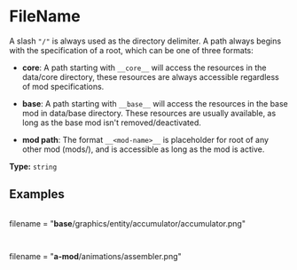# FileName

A slash `"/"` is always used as the directory delimiter. A path always begins with the specification of a root, which can be one of three formats:

- **core**: A path starting with `__core__` will access the resources in the data/core directory, these resources are always accessible regardless of mod specifications.

- **base**: A path starting with `__base__` will access the resources in the base mod in data/base directory. These resources are usually available, as long as the base mod isn't removed/deactivated.

- **mod path**: The format `__<mod-name>__` is placeholder for root of any other mod (mods/<mod-name>), and is accessible as long as the mod is active.

**Type:** `string`

## Examples

```
```
filename = "__base__/graphics/entity/accumulator/accumulator.png"
```
```

```
```
filename = "__a-mod__/animations/assembler.png"
```
```

